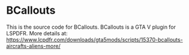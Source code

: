 # BCallouts
This is the source code for BCallouts.
BCallouts is a GTA V plugin for LSPDFR.
More details at: https://www.lcpdfr.com/downloads/gta5mods/scripts/15370-bcallouts-aircrafts-aliens-more/
